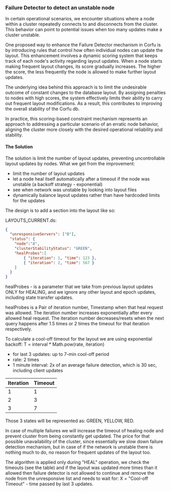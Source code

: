 
### Failure Detector to detect an unstable node

In certain operational scenarios, we encounter situations where a node within a cluster repeatedly connects to and disconnects from the cluster. 
This behavior can point to potential issues when too many updates make a cluster unstable.

One proposed way to enhance the Failure Detector mechanism in Corfu is by introducing rules 
that control how often individual nodes can update the layout. 
This enhancement involves a dynamic scoring system that keeps track of each node's activity regarding layout updates. 
When a node starts making frequent layout changes, its score gradually increases. 
The higher the score, the less frequently the node is allowed to make further layout updates.

The underlying idea behind this approach is to limit the undesirable outcome of constant changes to the database layout. 
By assigning penalties to nodes with high scores, the system effectively limits their ability to carry out frequent layout modifications. 
As a result, this contributes to improving the overall stability of the Corfu db.

In practice, this scoring-based constraint mechanism represents an approach to addressing a particular scenario of an erratic node behavior, 
aligning the cluster more closely with the desired operational reliability and stability.

#### The Solution

The solution is limit the number of layout updates, preventing uncontrollable layout updates by nodes.
What we get from the improvement:

- limit the number of layout updates
- let a node heal itself automatically after a timeout if the node was unstable (a backoff strategy - exponential)
- see when network was unstable by looking into layout files
- dynamically balance layout updates rather than have hardcoded limits for the updates

The design is to add a section into the layout like so:

LAYOUTS_CURRENT.ds:

```json
{
  "unresponsiveServers": ["B"],
  "status": {
    "node":"A", 
    "clusterStabilityStatus": "GREEN",
    "healProbes":[
        { "iteration": 1, "time": 123 },
        { "iteration": 2, "time": 567 }
    ]
  }
}
```

healProbes - is a parameter that we take from previous layout updates ONLY for HEALING, 
and we ignore any other layout and epoch updates, including state transfer updates.

healProbes is a Pair of iteration number, Timestamp when that heal request was allowed.
The iteration number increases exponentially after every allowed heal request.
The iteration number decreases/resets when the next query happens after 1.5 times or 2 times the timeout for that iteration respectively.

To calculate a cool-off timeout for the layout we are using exponential backoff: T = interval * Math.pow(rate, iteration) 
 - for last 3 updates: up to 7-min cool-off period
 - rate: 2 times
 - 1 minute interval: 2x of an average failure detection, which is 30 sec, including client updates

| Iteration | Timeout |
|-----------|---------|
| 1         | 1       |
| 2         | 3       |
| 3         | 7       |

Those 3 states will be represented as: GREEN, YELLOW, RED.

In case of multiple failures we will increase the timeout of healing node and prevent cluster from being constantly get updated.
The price for that possible unavailability of the cluster, since essentially we slow down failure detection mechanism,
but in case of if the network is unstable there is nothing much to do, no reason for frequent updates of the layout too.

The algorithm is applied only during "HEAL" operation, we check the timeouts (see the table) and if the layout was 
updated more times than it allowed then failure detector is not allowed to continue and remove the node from the unresponsive list
and needs to wait for: X = "Cool-off Timeout" - time passed by last 3 updates.

